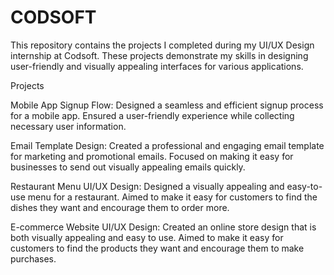 # CODSOFT
This repository contains the projects I completed during my UI/UX Design internship at Codsoft. These projects demonstrate my skills in designing user-friendly and visually appealing interfaces for various applications.

Projects

Mobile App Signup Flow:
Designed a seamless and efficient signup process for a mobile app.
Ensured a user-friendly experience while collecting necessary user information.

Email Template Design:
Created a professional and engaging email template for marketing and promotional emails.
Focused on making it easy for businesses to send out visually appealing emails quickly.

Restaurant Menu UI/UX Design:
Designed a visually appealing and easy-to-use menu for a restaurant.
Aimed to make it easy for customers to find the dishes they want and encourage them to order more.

E-commerce Website UI/UX Design:
Created an online store design that is both visually appealing and easy to use.
Aimed to make it easy for customers to find the products they want and encourage them to make purchases.
